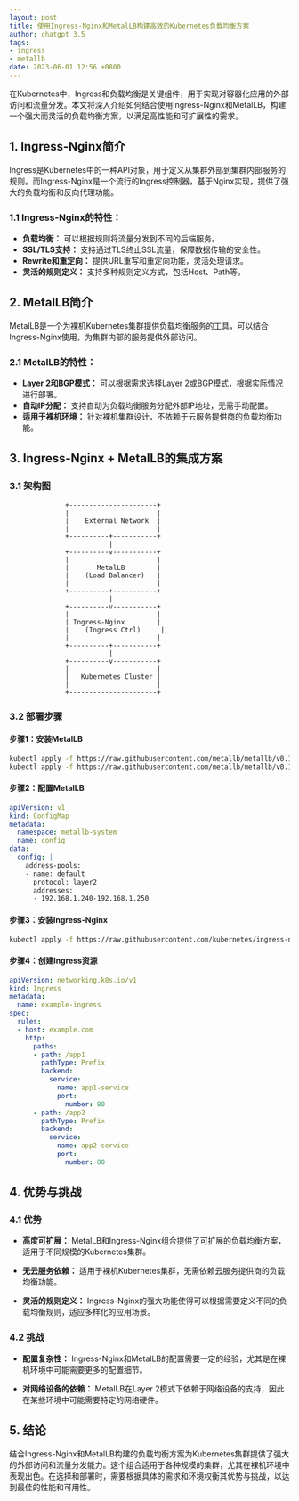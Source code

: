 ```yaml
---
layout: post
title: 使用Ingress-Nginx和MetalLB构建高效的Kubernetes负载均衡方案
author: chatgpt 3.5
tags:
- ingress
- metallb
date: 2023-06-01 12:56 +0800
---
```

在Kubernetes中，Ingress和负载均衡是关键组件，用于实现对容器化应用的外部访问和流量分发。本文将深入介绍如何结合使用Ingress-Nginx和MetalLB，构建一个强大而灵活的负载均衡方案，以满足高性能和可扩展性的需求。

## 1. Ingress-Nginx简介

Ingress是Kubernetes中的一种API对象，用于定义从集群外部到集群内部服务的规则。而Ingress-Nginx是一个流行的Ingress控制器，基于Nginx实现，提供了强大的负载均衡和反向代理功能。

### 1.1 Ingress-Nginx的特性：

- **负载均衡：** 可以根据规则将流量分发到不同的后端服务。
- **SSL/TLS支持：** 支持通过TLS终止SSL流量，保障数据传输的安全性。
- **Rewrite和重定向：** 提供URL重写和重定向功能，灵活处理请求。
- **灵活的规则定义：** 支持多种规则定义方式，包括Host、Path等。

## 2. MetalLB简介

MetalLB是一个为裸机Kubernetes集群提供负载均衡服务的工具，可以结合Ingress-Nginx使用，为集群内部的服务提供外部访问。

### 2.1 MetalLB的特性：

- **Layer 2和BGP模式：** 可以根据需求选择Layer 2或BGP模式，根据实际情况进行部署。
- **自动IP分配：** 支持自动为负载均衡服务分配外部IP地址，无需手动配置。
- **适用于裸机环境：** 针对裸机集群设计，不依赖于云服务提供商的负载均衡功能。

## 3. Ingress-Nginx + MetalLB的集成方案

### 3.1 架构图

```
              +----------------------+
              |                      |
              |    External Network  |
              |                      |
              +----------+-----------+
                         |
              +----------v-----------+
              |                      |
              |       MetalLB        |
              |    (Load Balancer)   |
              |                      |
              +----------+-----------+
                         |
              +----------v-----------+
              |                      |
              | Ingress-Nginx        |
              |    (Ingress Ctrl)     |
              |                      |
              +----------+-----------+
                         |
              +----------v-----------+
              |                      |
              |   Kubernetes Cluster |
              |                      |
              +----------------------+
```

### 3.2 部署步骤

#### 步骤1：安装MetalLB

```bash
kubectl apply -f https://raw.githubusercontent.com/metallb/metallb/v0.11.0/manifests/namespace.yaml
kubectl apply -f https://raw.githubusercontent.com/metallb/metallb/v0.11.0/manifests/metallb.yaml
```

#### 步骤2：配置MetalLB

```yaml
apiVersion: v1
kind: ConfigMap
metadata:
  namespace: metallb-system
  name: config
data:
  config: |
    address-pools:
    - name: default
      protocol: layer2
      addresses:
      - 192.168.1.240-192.168.1.250
```

#### 步骤3：安装Ingress-Nginx

```bash
kubectl apply -f https://raw.githubusercontent.com/kubernetes/ingress-nginx/main/deploy/static/provider/baremetal/deploy.yaml
```

#### 步骤4：创建Ingress资源

```yaml
apiVersion: networking.k8s.io/v1
kind: Ingress
metadata:
  name: example-ingress
spec:
  rules:
  - host: example.com
    http:
      paths:
      - path: /app1
        pathType: Prefix
        backend:
          service:
            name: app1-service
            port:
              number: 80
      - path: /app2
        pathType: Prefix
        backend:
          service:
            name: app2-service
            port:
              number: 80
```

## 4. 优势与挑战

### 4.1 优势

- **高度可扩展：** MetalLB和Ingress-Nginx组合提供了可扩展的负载均衡方案，适用于不同规模的Kubernetes集群。

- **无云服务依赖：** 适用于裸机Kubernetes集群，无需依赖云服务提供商的负载均衡功能。

- **灵活的规则定义：** Ingress-Nginx的强大功能使得可以根据需要定义不同的负载均衡规则，适应多样化的应用场景。

### 4.2 挑战

- **配置复杂性：** Ingress-Nginx和MetalLB的配置需要一定的经验，尤其是在裸机环境中可能需要更多的配置细节。

- **对网络设备的依赖：** MetalLB在Layer 2模式下依赖于网络设备的支持，因此在某些环境中可能需要特定的网络硬件。

## 5. 结论

结合Ingress-Nginx和MetalLB构建的负载均衡方案为Kubernetes集群提供了强大的外部访问和流量分发能力。这个组合适用于各种规模的集群，尤其在裸机环境中表现出色。在选择和部署时，需要根据具体的需求和环境权衡其优势与挑战，以达到最佳的性能和可用性。
